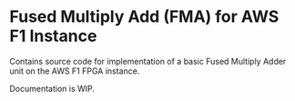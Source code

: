 # Fused Multiply Add (FMA) for AWS F1 Instance

Contains source code for implementation of a basic Fused Multiply Adder unit
on the AWS F1 FPGA instance.

Documentation is WIP.
